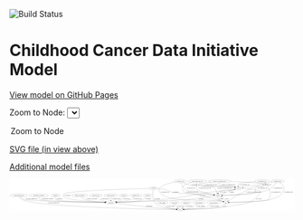 <link rel='stylesheet' href="assets/style.css">
<link rel='stylesheet' href="https://unpkg.com/leaflet@1.5.1/dist/leaflet.css" integrity="sha512-xwE/Az9zrjBIphAcBb3F6JVqxf46+CDLwfLMHloNu6KEQCAWi6HcDUbeOfBIptF7tcCzusKFjFw2yuvEpDL9wQ==" crossorigin="">
<script type="text/javascript" src="https://code.jquery.com/jquery-3.2.1.min.js"></script>
<script type="text/javascript"  src="https://unpkg.com/leaflet@1.5.1/dist/leaflet.js"></script>
<script type="text/javascript" src="assets/actions.js"></script>

![Build Status](https://github.com/CBIIT/ccdi-model/actions/workflows/model-test-and-deploy.yml/badge.svg)

# Childhood Cancer Data Initiative Model

[View model on GitHub Pages](https://cbiit.github.io/ccdi-model/)



Zoom to Node: <select id="node_select">
  <option value="">Zoom to Node</option>
</select>
<div id="model"></div>

<p>
<a href="./model-desc/ccdi-model.svg">SVG file (in view above)</a>
<p>
<a href="./model-desc">Additional model files</a>
<div id='graph' style='display:off;'>
<svg width="3481pt" height="392pt"
 viewBox="0.00 0.00 3480.54 392.00" xmlns="http://www.w3.org/2000/svg" xmlns:xlink="http://www.w3.org/1999/xlink">
<g id="graph0" class="graph" transform="scale(1 1) rotate(0) translate(4 388)">
<title>Perl</title>
<polygon fill="#ffffff" stroke="transparent" points="-4,4 -4,-388 3476.5404,-388 3476.5404,4 -4,4"/>
<!-- methylation_array_file -->
<g id="node1" class="node">
<title>methylation_array_file</title>
<ellipse fill="none" stroke="#000000" cx="2292.5404" cy="-366" rx="115.8798" ry="18"/>
<text text-anchor="middle" x="2292.5404" y="-362.3" font-family="Times,serif" font-size="14.00" fill="#000000">methylation_array_file</text>
</g>
<!-- cell_line -->
<g id="node4" class="node">
<title>cell_line</title>
<ellipse fill="none" stroke="#000000" cx="2795.5404" cy="-279" rx="49.2915" ry="18"/>
<text text-anchor="middle" x="2795.5404" y="-275.3" font-family="Times,serif" font-size="14.00" fill="#000000">cell_line</text>
</g>
<!-- methylation_array_file&#45;&gt;cell_line -->
<g id="edge2" class="edge">
<title>methylation_array_file&#45;&gt;cell_line</title>
<path fill="none" stroke="#000000" d="M2311.2999,-348.1352C2324.9177,-336.3898 2344.4149,-321.9517 2364.5404,-315 2441.9292,-288.2686 2651.7579,-310.3341 2732.5404,-297 2737.8714,-296.12 2743.3931,-294.9469 2748.8512,-293.6198"/>
<polygon fill="#000000" stroke="#000000" points="2749.7562,-297.0009 2758.5519,-291.0945 2747.9927,-290.2266 2749.7562,-297.0009"/>
<text text-anchor="middle" x="2456.0404" y="-318.8" font-family="Times,serif" font-size="14.00" fill="#000000">of_methylation_array_file</text>
</g>
<!-- sample -->
<g id="node6" class="node">
<title>sample</title>
<ellipse fill="none" stroke="#000000" cx="2543.5404" cy="-192" rx="44.393" ry="18"/>
<text text-anchor="middle" x="2543.5404" y="-188.3" font-family="Times,serif" font-size="14.00" fill="#000000">sample</text>
</g>
<!-- methylation_array_file&#45;&gt;sample -->
<g id="edge1" class="edge">
<title>methylation_array_file&#45;&gt;sample</title>
<path fill="none" stroke="#000000" d="M2286.5117,-347.9545C2280.1441,-325.2153 2273.4233,-286.0816 2292.5404,-261 2304.8943,-244.7917 2424.4525,-217.168 2494.0083,-202.2625"/>
<polygon fill="#000000" stroke="#000000" points="2494.8373,-205.6645 2503.8891,-200.1585 2493.3794,-198.818 2494.8373,-205.6645"/>
<text text-anchor="middle" x="2384.0404" y="-275.3" font-family="Times,serif" font-size="14.00" fill="#000000">of_methylation_array_file</text>
</g>
<!-- pdx -->
<g id="node21" class="node">
<title>pdx</title>
<ellipse fill="none" stroke="#000000" cx="2639.5404" cy="-105" rx="27.8951" ry="18"/>
<text text-anchor="middle" x="2639.5404" y="-101.3" font-family="Times,serif" font-size="14.00" fill="#000000">pdx</text>
</g>
<!-- methylation_array_file&#45;&gt;pdx -->
<g id="edge3" class="edge">
<title>methylation_array_file&#45;&gt;pdx</title>
<path fill="none" stroke="#000000" d="M2220.9492,-351.8362C2200.2633,-346.4057 2178.0244,-339.2295 2158.5404,-330 2135.8013,-319.2287 2124.0307,-319.3843 2112.5404,-297 2105.2337,-282.7658 2106.3073,-275.736 2112.5404,-261 2138.827,-198.8542 2189.5407,-224.0401 2255.5404,-210 2405.1601,-178.1715 2442.2887,-167.828 2588.5404,-123 2594.0389,-121.3146 2599.8258,-119.4053 2605.4482,-117.4757"/>
<polygon fill="#000000" stroke="#000000" points="2607.0142,-120.6357 2615.2933,-114.0246 2604.6985,-114.0298 2607.0142,-120.6357"/>
<text text-anchor="middle" x="2228.0404" y="-231.8" font-family="Times,serif" font-size="14.00" fill="#000000">of_methylation_array_file</text>
</g>
<!-- exposure -->
<g id="node2" class="node">
<title>exposure</title>
<ellipse fill="none" stroke="#000000" cx="1684.5404" cy="-192" rx="53.0913" ry="18"/>
<text text-anchor="middle" x="1684.5404" y="-188.3" font-family="Times,serif" font-size="14.00" fill="#000000">exposure</text>
</g>
<!-- participant -->
<g id="node7" class="node">
<title>participant</title>
<ellipse fill="none" stroke="#000000" cx="1233.5404" cy="-105" rx="62.2891" ry="18"/>
<text text-anchor="middle" x="1233.5404" y="-101.3" font-family="Times,serif" font-size="14.00" fill="#000000">participant</text>
</g>
<!-- exposure&#45;&gt;participant -->
<g id="edge27" class="edge">
<title>exposure&#45;&gt;participant</title>
<path fill="none" stroke="#000000" d="M1669.0021,-174.6485C1657.4362,-162.9809 1640.5854,-148.4243 1622.5404,-141 1567.0916,-118.1867 1402.6802,-109.7135 1306.2666,-106.6543"/>
<polygon fill="#000000" stroke="#000000" points="1306.109,-103.148 1296.0068,-106.341 1305.8953,-110.1447 1306.109,-103.148"/>
<text text-anchor="middle" x="1691.0404" y="-144.8" font-family="Times,serif" font-size="14.00" fill="#000000">of_exposure</text>
</g>
<!-- medical_history -->
<g id="node3" class="node">
<title>medical_history</title>
<ellipse fill="none" stroke="#000000" cx="1234.5404" cy="-192" rx="85.2851" ry="18"/>
<text text-anchor="middle" x="1234.5404" y="-188.3" font-family="Times,serif" font-size="14.00" fill="#000000">medical_history</text>
</g>
<!-- medical_history&#45;&gt;participant -->
<g id="edge24" class="edge">
<title>medical_history&#45;&gt;participant</title>
<path fill="none" stroke="#000000" d="M1234.3332,-173.9735C1234.1977,-162.1918 1234.0181,-146.5607 1233.864,-133.1581"/>
<polygon fill="#000000" stroke="#000000" points="1237.3621,-132.9624 1233.7473,-123.0034 1230.3626,-133.043 1237.3621,-132.9624"/>
<text text-anchor="middle" x="1302.5404" y="-144.8" font-family="Times,serif" font-size="14.00" fill="#000000">of_medical_history</text>
</g>
<!-- cell_line&#45;&gt;sample -->
<g id="edge12" class="edge">
<title>cell_line&#45;&gt;sample</title>
<path fill="none" stroke="#000000" d="M2758.1527,-267.1736C2749.7895,-264.8494 2740.9146,-262.6297 2732.5404,-261 2695.4679,-253.7854 2593.5705,-265.9044 2563.5404,-243 2556.2027,-237.4035 2551.5542,-228.7227 2548.6104,-220.0996"/>
<polygon fill="#000000" stroke="#000000" points="2551.9108,-218.9018 2545.8788,-210.1917 2545.1626,-220.7623 2551.9108,-218.9018"/>
<text text-anchor="middle" x="2604.0404" y="-231.8" font-family="Times,serif" font-size="14.00" fill="#000000">of_cell_line</text>
</g>
<!-- cell_line&#45;&gt;participant -->
<g id="edge13" class="edge">
<title>cell_line&#45;&gt;participant</title>
<path fill="none" stroke="#000000" d="M2758.723,-266.9075C2750.8139,-264.6565 2742.4536,-262.5338 2734.5404,-261 2652.5706,-245.1123 2630.4246,-253.0823 2547.5404,-243 2238.5001,-205.4072 2164.24,-172.7061 1854.5404,-141 1656.6604,-120.7416 1422.0524,-110.9986 1306.005,-107.1267"/>
<polygon fill="#000000" stroke="#000000" points="1305.9356,-103.6226 1295.826,-106.792 1305.7055,-110.6188 1305.9356,-103.6226"/>
<text text-anchor="middle" x="2353.0404" y="-188.3" font-family="Times,serif" font-size="14.00" fill="#000000">of_cell_line</text>
</g>
<!-- study -->
<g id="node15" class="node">
<title>study</title>
<ellipse fill="none" stroke="#000000" cx="2081.5404" cy="-18" rx="36.2938" ry="18"/>
<text text-anchor="middle" x="2081.5404" y="-14.3" font-family="Times,serif" font-size="14.00" fill="#000000">study</text>
</g>
<!-- cell_line&#45;&gt;study -->
<g id="edge14" class="edge">
<title>cell_line&#45;&gt;study</title>
<path fill="none" stroke="#000000" d="M2844.3727,-275.8255C2917.2583,-270.5837 3047.4929,-259.0767 3061.5404,-243 3065.9269,-237.9798 3065.2201,-233.5591 3061.5404,-228 2952.2769,-62.9337 2844.1801,-99.5555 2651.5404,-54 2552.4874,-30.5759 2245.7123,-21.5691 2128.094,-18.9204"/>
<polygon fill="#000000" stroke="#000000" points="2128.0469,-15.4186 2117.9723,-18.6977 2127.8929,-22.4169 2128.0469,-15.4186"/>
<text text-anchor="middle" x="3041.0404" y="-144.8" font-family="Times,serif" font-size="14.00" fill="#000000">of_cell_line</text>
</g>
<!-- diagnosis -->
<g id="node5" class="node">
<title>diagnosis</title>
<ellipse fill="none" stroke="#000000" cx="559.5404" cy="-192" rx="54.6905" ry="18"/>
<text text-anchor="middle" x="559.5404" y="-188.3" font-family="Times,serif" font-size="14.00" fill="#000000">diagnosis</text>
</g>
<!-- diagnosis&#45;&gt;participant -->
<g id="edge23" class="edge">
<title>diagnosis&#45;&gt;participant</title>
<path fill="none" stroke="#000000" d="M554.2982,-173.6105C552.4035,-162.7012 552.4155,-149.4046 560.5404,-141 581.1495,-119.6814 991.1882,-109.551 1160.9315,-106.2583"/>
<polygon fill="#000000" stroke="#000000" points="1161.0969,-109.7558 1171.0281,-106.065 1160.9629,-102.7571 1161.0969,-109.7558"/>
<text text-anchor="middle" x="605.0404" y="-144.8" font-family="Times,serif" font-size="14.00" fill="#000000">of_diagnosis</text>
</g>
<!-- sample&#45;&gt;cell_line -->
<g id="edge16" class="edge">
<title>sample&#45;&gt;cell_line</title>
<path fill="none" stroke="#000000" d="M2578.5813,-203.191C2598.2246,-209.7863 2623.0279,-218.6533 2644.5404,-228 2657.8494,-233.7825 2660.0761,-237.5887 2673.5404,-243 2680.6357,-245.8516 2715.7673,-256.1561 2746.5198,-265.0138"/>
<polygon fill="#000000" stroke="#000000" points="2745.7317,-268.429 2756.3095,-267.8276 2747.6654,-261.7013 2745.7317,-268.429"/>
<text text-anchor="middle" x="2710.0404" y="-231.8" font-family="Times,serif" font-size="14.00" fill="#000000">of_sample</text>
</g>
<!-- sample&#45;&gt;participant -->
<g id="edge17" class="edge">
<title>sample&#45;&gt;participant</title>
<path fill="none" stroke="#000000" d="M2502.5712,-185.1648C2433.3518,-173.9108 2288.7446,-151.6663 2165.5404,-141 2080.963,-133.6778 1509.5317,-114.194 1305.643,-107.3873"/>
<polygon fill="#000000" stroke="#000000" points="1305.7464,-103.8889 1295.6353,-107.0535 1305.513,-110.885 1305.7464,-103.8889"/>
<text text-anchor="middle" x="2337.0404" y="-144.8" font-family="Times,serif" font-size="14.00" fill="#000000">of_sample</text>
</g>
<!-- sample&#45;&gt;pdx -->
<g id="edge15" class="edge">
<title>sample&#45;&gt;pdx</title>
<path fill="none" stroke="#000000" d="M2539.2076,-173.9358C2537.7524,-163.4138 2537.9066,-150.4093 2544.5404,-141 2545.5021,-139.6359 2578.5563,-127.2929 2605.4056,-117.4347"/>
<polygon fill="#000000" stroke="#000000" points="2606.7598,-120.6661 2614.9458,-113.94 2604.3521,-114.0932 2606.7598,-120.6661"/>
<text text-anchor="middle" x="2581.0404" y="-144.8" font-family="Times,serif" font-size="14.00" fill="#000000">of_sample</text>
</g>
<!-- participant&#45;&gt;study -->
<g id="edge5" class="edge">
<title>participant&#45;&gt;study</title>
<path fill="none" stroke="#000000" d="M1290.1194,-97.3816C1370.2411,-86.7524 1521.3972,-67.2858 1650.5404,-54 1790.4689,-39.6047 1956.4093,-26.9994 2035.3565,-21.2733"/>
<polygon fill="#000000" stroke="#000000" points="2035.732,-24.7554 2045.4539,-20.5441 2035.2277,-17.7736 2035.732,-24.7554"/>
<text text-anchor="middle" x="1701.0404" y="-57.8" font-family="Times,serif" font-size="14.00" fill="#000000">of_participant</text>
</g>
<!-- family_relationship -->
<g id="node8" class="node">
<title>family_relationship</title>
<ellipse fill="none" stroke="#000000" cx="853.5404" cy="-192" rx="100.1823" ry="18"/>
<text text-anchor="middle" x="853.5404" y="-188.3" font-family="Times,serif" font-size="14.00" fill="#000000">family_relationship</text>
</g>
<!-- family_relationship&#45;&gt;participant -->
<g id="edge31" class="edge">
<title>family_relationship&#45;&gt;participant</title>
<path fill="none" stroke="#000000" d="M871.506,-174.287C884.3403,-162.7694 902.6224,-148.5383 921.5404,-141 963.7754,-124.1705 1083.3805,-113.9907 1161.6331,-108.9386"/>
<polygon fill="#000000" stroke="#000000" points="1162.1532,-112.4128 1171.9125,-108.289 1161.7116,-105.4267 1162.1532,-112.4128"/>
<text text-anchor="middle" x="1001.0404" y="-144.8" font-family="Times,serif" font-size="14.00" fill="#000000">of_family_relationship</text>
</g>
<!-- molecular_test -->
<g id="node9" class="node">
<title>molecular_test</title>
<ellipse fill="none" stroke="#000000" cx="1051.5404" cy="-192" rx="79.8859" ry="18"/>
<text text-anchor="middle" x="1051.5404" y="-188.3" font-family="Times,serif" font-size="14.00" fill="#000000">molecular_test</text>
</g>
<!-- molecular_test&#45;&gt;participant -->
<g id="edge11" class="edge">
<title>molecular_test&#45;&gt;participant</title>
<path fill="none" stroke="#000000" d="M1065.3665,-174.0393C1074.7427,-163.0138 1088.0362,-149.4359 1102.5404,-141 1122.6079,-129.3284 1146.6091,-121.3101 1168.5527,-115.8612"/>
<polygon fill="#000000" stroke="#000000" points="1169.5326,-119.2264 1178.4687,-113.5346 1167.9335,-112.4115 1169.5326,-119.2264"/>
<text text-anchor="middle" x="1166.5404" y="-144.8" font-family="Times,serif" font-size="14.00" fill="#000000">of_molecular_test</text>
</g>
<!-- synonym -->
<g id="node10" class="node">
<title>synonym</title>
<ellipse fill="none" stroke="#000000" cx="1755.5404" cy="-279" rx="51.9908" ry="18"/>
<text text-anchor="middle" x="1755.5404" y="-275.3" font-family="Times,serif" font-size="14.00" fill="#000000">synonym</text>
</g>
<!-- synonym&#45;&gt;sample -->
<g id="edge36" class="edge">
<title>synonym&#45;&gt;sample</title>
<path fill="none" stroke="#000000" d="M1806.7188,-275.6307C1848.7231,-271.5349 1909.1149,-262.5528 1958.5404,-243 1969.8887,-238.5106 1969.9595,-231.8498 1981.5404,-228 1987.5297,-226.009 2349.8134,-203.789 2489.4647,-195.2842"/>
<polygon fill="#000000" stroke="#000000" points="2489.7529,-198.7733 2499.5217,-194.672 2489.3275,-191.7862 2489.7529,-198.7733"/>
<text text-anchor="middle" x="2024.0404" y="-231.8" font-family="Times,serif" font-size="14.00" fill="#000000">of_synonym</text>
</g>
<!-- synonym&#45;&gt;participant -->
<g id="edge35" class="edge">
<title>synonym&#45;&gt;participant</title>
<path fill="none" stroke="#000000" d="M1703.5191,-277.6845C1490.6754,-272.0539 695.6955,-248.5029 659.5404,-210 648.5879,-198.3363 649.0535,-186.0841 659.5404,-174 691.9634,-136.6387 1014.8549,-115.9008 1161.6118,-108.34"/>
<polygon fill="#000000" stroke="#000000" points="1162.0582,-111.8219 1171.8675,-107.8184 1161.7026,-104.831 1162.0582,-111.8219"/>
<text text-anchor="middle" x="702.0404" y="-188.3" font-family="Times,serif" font-size="14.00" fill="#000000">of_synonym</text>
</g>
<!-- synonym&#45;&gt;study -->
<g id="edge37" class="edge">
<title>synonym&#45;&gt;study</title>
<path fill="none" stroke="#000000" d="M1751.973,-260.836C1745.6378,-222.6666 1737.1867,-133.8031 1784.5404,-87 1819.6895,-52.2596 1961.5621,-31.4899 2035.7787,-22.7924"/>
<polygon fill="#000000" stroke="#000000" points="2036.2477,-26.2616 2045.7838,-21.645 2035.4501,-19.3072 2036.2477,-26.2616"/>
<text text-anchor="middle" x="1797.0404" y="-144.8" font-family="Times,serif" font-size="14.00" fill="#000000">of_synonym</text>
</g>
<!-- single_cell_sequencing_file -->
<g id="node11" class="node">
<title>single_cell_sequencing_file</title>
<ellipse fill="none" stroke="#000000" cx="2563.5404" cy="-366" rx="137.5759" ry="18"/>
<text text-anchor="middle" x="2563.5404" y="-362.3" font-family="Times,serif" font-size="14.00" fill="#000000">single_cell_sequencing_file</text>
</g>
<!-- single_cell_sequencing_file&#45;&gt;cell_line -->
<g id="edge29" class="edge">
<title>single_cell_sequencing_file&#45;&gt;cell_line</title>
<path fill="none" stroke="#000000" d="M2555.1317,-347.8443C2551.4978,-337.023 2549.6563,-323.7366 2557.5404,-315 2583.7317,-285.9765 2694.1528,-304.3985 2732.5404,-297 2737.6452,-296.0161 2742.9353,-294.8099 2748.1818,-293.4919"/>
<polygon fill="#000000" stroke="#000000" points="2749.387,-296.7935 2758.1571,-290.8491 2747.5943,-290.0269 2749.387,-296.7935"/>
<text text-anchor="middle" x="2666.0404" y="-318.8" font-family="Times,serif" font-size="14.00" fill="#000000">of_single_cell_sequencing_file</text>
</g>
<!-- single_cell_sequencing_file&#45;&gt;sample -->
<g id="edge30" class="edge">
<title>single_cell_sequencing_file&#45;&gt;sample</title>
<path fill="none" stroke="#000000" d="M2464.1211,-353.4507C2403.6225,-345.3276 2337.0858,-335.3087 2332.5404,-330 2328.2044,-324.936 2328.1221,-319.9923 2332.5404,-315 2354.3517,-290.355 2451.8795,-314.8323 2479.5404,-297 2507.4537,-279.0049 2525.0759,-244.1064 2534.6067,-219.4933"/>
<polygon fill="#000000" stroke="#000000" points="2537.9395,-220.5705 2538.0911,-209.9768 2531.3662,-218.1638 2537.9395,-220.5705"/>
<text text-anchor="middle" x="2622.0404" y="-275.3" font-family="Times,serif" font-size="14.00" fill="#000000">of_single_cell_sequencing_file</text>
</g>
<!-- single_cell_sequencing_file&#45;&gt;pdx -->
<g id="edge28" class="edge">
<title>single_cell_sequencing_file&#45;&gt;pdx</title>
<path fill="none" stroke="#000000" d="M2696.9972,-361.4933C2850.4172,-355.6471 3083.0228,-344.4614 3096.5404,-330 3101.0928,-325.1297 3100.8165,-320.1146 3096.5404,-315 3067.5745,-280.3548 3039.1773,-311.8795 2996.5404,-297 2865.985,-251.4387 2725.5297,-162.7086 2667.2825,-123.917"/>
<polygon fill="#000000" stroke="#000000" points="2668.9097,-120.7942 2658.6542,-118.1343 2665.0125,-126.6091 2668.9097,-120.7942"/>
<text text-anchor="middle" x="2979.0404" y="-231.8" font-family="Times,serif" font-size="14.00" fill="#000000">of_single_cell_sequencing_file</text>
</g>
<!-- follow_up -->
<g id="node12" class="node">
<title>follow_up</title>
<ellipse fill="none" stroke="#000000" cx="1392.5404" cy="-192" rx="55.4913" ry="18"/>
<text text-anchor="middle" x="1392.5404" y="-188.3" font-family="Times,serif" font-size="14.00" fill="#000000">follow_up</text>
</g>
<!-- follow_up&#45;&gt;participant -->
<g id="edge26" class="edge">
<title>follow_up&#45;&gt;participant</title>
<path fill="none" stroke="#000000" d="M1388.9883,-174.032C1385.9058,-163.0035 1380.3373,-149.4251 1370.5404,-141 1359.1909,-131.2398 1327.6547,-122.6214 1297.6975,-116.2659"/>
<polygon fill="#000000" stroke="#000000" points="1298.1297,-112.7817 1287.6301,-114.199 1296.7219,-119.6387 1298.1297,-112.7817"/>
<text text-anchor="middle" x="1426.5404" y="-144.8" font-family="Times,serif" font-size="14.00" fill="#000000">of_follow_up</text>
</g>
<!-- study_admin -->
<g id="node13" class="node">
<title>study_admin</title>
<ellipse fill="none" stroke="#000000" cx="1863.5404" cy="-105" rx="70.3881" ry="18"/>
<text text-anchor="middle" x="1863.5404" y="-101.3" font-family="Times,serif" font-size="14.00" fill="#000000">study_admin</text>
</g>
<!-- study_admin&#45;&gt;study -->
<g id="edge9" class="edge">
<title>study_admin&#45;&gt;study</title>
<path fill="none" stroke="#000000" d="M1874.7815,-87.2069C1882.8237,-75.9589 1894.6561,-62.0697 1908.5404,-54 1929.7805,-41.655 1992.1573,-30.666 2035.885,-24.1683"/>
<polygon fill="#000000" stroke="#000000" points="2036.6201,-27.5982 2046.0114,-22.6937 2035.6114,-20.6713 2036.6201,-27.5982"/>
<text text-anchor="middle" x="1965.0404" y="-57.8" font-family="Times,serif" font-size="14.00" fill="#000000">of_study_admin</text>
</g>
<!-- study_arm -->
<g id="node14" class="node">
<title>study_arm</title>
<ellipse fill="none" stroke="#000000" cx="2011.5404" cy="-105" rx="59.5901" ry="18"/>
<text text-anchor="middle" x="2011.5404" y="-101.3" font-family="Times,serif" font-size="14.00" fill="#000000">study_arm</text>
</g>
<!-- study_arm&#45;&gt;study -->
<g id="edge10" class="edge">
<title>study_arm&#45;&gt;study</title>
<path fill="none" stroke="#000000" d="M2016.8116,-86.7716C2020.402,-76.4454 2025.902,-63.6954 2033.5404,-54 2038.1495,-48.1496 2043.9283,-42.7589 2049.8639,-38.0276"/>
<polygon fill="#000000" stroke="#000000" points="2052.0268,-40.7809 2057.9599,-32.0032 2047.8479,-35.1651 2052.0268,-40.7809"/>
<text text-anchor="middle" x="2082.0404" y="-57.8" font-family="Times,serif" font-size="14.00" fill="#000000">of_study_arm</text>
</g>
<!-- publication -->
<g id="node16" class="node">
<title>publication</title>
<ellipse fill="none" stroke="#000000" cx="2152.5404" cy="-105" rx="63.0888" ry="18"/>
<text text-anchor="middle" x="2152.5404" y="-101.3" font-family="Times,serif" font-size="14.00" fill="#000000">publication</text>
</g>
<!-- publication&#45;&gt;study -->
<g id="edge4" class="edge">
<title>publication&#45;&gt;study</title>
<path fill="none" stroke="#000000" d="M2147.3049,-86.7432C2143.7265,-76.4076 2138.2265,-63.6576 2130.5404,-54 2125.7952,-48.0376 2119.8299,-42.5753 2113.71,-37.8051"/>
<polygon fill="#000000" stroke="#000000" points="2115.5168,-34.7917 2105.3688,-31.7474 2111.4034,-40.4557 2115.5168,-34.7917"/>
<text text-anchor="middle" x="2189.5404" y="-57.8" font-family="Times,serif" font-size="14.00" fill="#000000">of_publication</text>
</g>
<!-- radiology_file -->
<g id="node17" class="node">
<title>radiology_file</title>
<ellipse fill="none" stroke="#000000" cx="1539.5404" cy="-192" rx="73.387" ry="18"/>
<text text-anchor="middle" x="1539.5404" y="-188.3" font-family="Times,serif" font-size="14.00" fill="#000000">radiology_file</text>
</g>
<!-- radiology_file&#45;&gt;participant -->
<g id="edge22" class="edge">
<title>radiology_file&#45;&gt;participant</title>
<path fill="none" stroke="#000000" d="M1522.7426,-174.4665C1510.7128,-163.0289 1493.5198,-148.8199 1475.5404,-141 1445.4849,-127.9279 1363.7244,-117.5339 1303.5185,-111.3395"/>
<polygon fill="#000000" stroke="#000000" points="1303.6015,-107.8301 1293.3002,-110.3069 1302.8976,-114.7947 1303.6015,-107.8301"/>
<text text-anchor="middle" x="1559.5404" y="-144.8" font-family="Times,serif" font-size="14.00" fill="#000000">of_radiology_file</text>
</g>
<!-- pathology_file -->
<g id="node18" class="node">
<title>pathology_file</title>
<ellipse fill="none" stroke="#000000" cx="2082.5404" cy="-366" rx="76.0865" ry="18"/>
<text text-anchor="middle" x="2082.5404" y="-362.3" font-family="Times,serif" font-size="14.00" fill="#000000">pathology_file</text>
</g>
<!-- pathology_file&#45;&gt;cell_line -->
<g id="edge19" class="edge">
<title>pathology_file&#45;&gt;cell_line</title>
<path fill="none" stroke="#000000" d="M2114.7191,-349.5674C2140.0379,-337.5381 2176.5938,-322.1225 2210.5404,-315 2324.1359,-291.1661 2617.8878,-315.0775 2732.5404,-297 2737.9479,-296.1474 2743.5487,-294.9792 2749.079,-293.6443"/>
<polygon fill="#000000" stroke="#000000" points="2750.1015,-296.9949 2758.9005,-291.0934 2748.3417,-290.2197 2750.1015,-296.9949"/>
<text text-anchor="middle" x="2271.5404" y="-318.8" font-family="Times,serif" font-size="14.00" fill="#000000">of_pathology_file</text>
</g>
<!-- pathology_file&#45;&gt;sample -->
<g id="edge18" class="edge">
<title>pathology_file&#45;&gt;sample</title>
<path fill="none" stroke="#000000" d="M2089.4134,-347.7046C2099.514,-323.5519 2120.7919,-281.6768 2153.5404,-261 2198.77,-232.4428 2220.156,-253.822 2272.5404,-243 2298.1945,-237.7001 2303.931,-233.5119 2329.5404,-228 2384.4379,-216.1845 2447.9536,-205.924 2491.4422,-199.4131"/>
<polygon fill="#000000" stroke="#000000" points="2492.1227,-202.8505 2501.5006,-197.9206 2491.0952,-195.9264 2492.1227,-202.8505"/>
<text text-anchor="middle" x="2214.5404" y="-275.3" font-family="Times,serif" font-size="14.00" fill="#000000">of_pathology_file</text>
</g>
<!-- pathology_file&#45;&gt;pdx -->
<g id="edge20" class="edge">
<title>pathology_file&#45;&gt;pdx</title>
<path fill="none" stroke="#000000" d="M2018.9002,-356.1338C1927.8989,-339.2989 1777.3441,-299.6895 1832.5404,-228 1936.0145,-93.6067 2422.0029,-155.1513 2588.5404,-123 2594.4464,-121.8598 2600.5903,-120.163 2606.4831,-118.2597"/>
<polygon fill="#000000" stroke="#000000" points="2607.7815,-121.5138 2616.077,-114.9233 2605.4822,-114.9023 2607.7815,-121.5138"/>
<text text-anchor="middle" x="1893.5404" y="-231.8" font-family="Times,serif" font-size="14.00" fill="#000000">of_pathology_file</text>
</g>
<!-- study_funding -->
<g id="node19" class="node">
<title>study_funding</title>
<ellipse fill="none" stroke="#000000" cx="2310.5404" cy="-105" rx="77.1866" ry="18"/>
<text text-anchor="middle" x="2310.5404" y="-101.3" font-family="Times,serif" font-size="14.00" fill="#000000">study_funding</text>
</g>
<!-- study_funding&#45;&gt;study -->
<g id="edge25" class="edge">
<title>study_funding&#45;&gt;study</title>
<path fill="none" stroke="#000000" d="M2292.3884,-87.3891C2279.8902,-76.218 2262.3781,-62.3461 2244.5404,-54 2207.1924,-36.5253 2161.009,-27.3547 2127.3481,-22.6554"/>
<polygon fill="#000000" stroke="#000000" points="2127.6985,-19.1715 2117.3273,-21.3364 2126.7849,-26.1116 2127.6985,-19.1715"/>
<text text-anchor="middle" x="2329.5404" y="-57.8" font-family="Times,serif" font-size="14.00" fill="#000000">of_study_funding</text>
</g>
<!-- study_personnel -->
<g id="node20" class="node">
<title>study_personnel</title>
<ellipse fill="none" stroke="#000000" cx="2492.5404" cy="-105" rx="87.1846" ry="18"/>
<text text-anchor="middle" x="2492.5404" y="-101.3" font-family="Times,serif" font-size="14.00" fill="#000000">study_personnel</text>
</g>
<!-- study_personnel&#45;&gt;study -->
<g id="edge34" class="edge">
<title>study_personnel&#45;&gt;study</title>
<path fill="none" stroke="#000000" d="M2466.1132,-87.6622C2447.2377,-76.1586 2420.8124,-61.7927 2395.5404,-54 2346.713,-38.944 2202.7427,-26.7412 2127.9048,-21.2087"/>
<polygon fill="#000000" stroke="#000000" points="2128.0491,-17.71 2117.8208,-20.4727 2127.5394,-24.6915 2128.0491,-17.71"/>
<text text-anchor="middle" x="2501.0404" y="-57.8" font-family="Times,serif" font-size="14.00" fill="#000000">of_study_personnel</text>
</g>
<!-- pdx&#45;&gt;sample -->
<g id="edge32" class="edge">
<title>pdx&#45;&gt;sample</title>
<path fill="none" stroke="#000000" d="M2635.245,-122.8275C2631.908,-133.5253 2626.3336,-146.797 2617.5404,-156 2609.3724,-164.5486 2598.7519,-171.3323 2588.1183,-176.5988"/>
<polygon fill="#000000" stroke="#000000" points="2586.4721,-173.5029 2578.8315,-180.8427 2589.3816,-179.8696 2586.4721,-173.5029"/>
<text text-anchor="middle" x="2651.5404" y="-144.8" font-family="Times,serif" font-size="14.00" fill="#000000">of_pdx</text>
</g>
<!-- pdx&#45;&gt;study -->
<g id="edge33" class="edge">
<title>pdx&#45;&gt;study</title>
<path fill="none" stroke="#000000" d="M2625.167,-89.5171C2612.9706,-77.5076 2594.3394,-61.6586 2574.5404,-54 2533.5981,-38.1628 2243.1615,-24.6441 2128.2107,-19.8549"/>
<polygon fill="#000000" stroke="#000000" points="2128.1068,-16.3478 2117.9709,-19.4321 2127.818,-23.3418 2128.1068,-16.3478"/>
<text text-anchor="middle" x="2623.5404" y="-57.8" font-family="Times,serif" font-size="14.00" fill="#000000">of_pdx</text>
</g>
<!-- clinical_measure_file -->
<g id="node22" class="node">
<title>clinical_measure_file</title>
<ellipse fill="none" stroke="#000000" cx="108.5404" cy="-192" rx="108.5808" ry="18"/>
<text text-anchor="middle" x="108.5404" y="-188.3" font-family="Times,serif" font-size="14.00" fill="#000000">clinical_measure_file</text>
</g>
<!-- clinical_measure_file&#45;&gt;participant -->
<g id="edge42" class="edge">
<title>clinical_measure_file&#45;&gt;participant</title>
<path fill="none" stroke="#000000" d="M126.9631,-174.0442C140.3569,-162.2571 159.5728,-147.8065 179.5404,-141 225.8633,-125.2095 930.2131,-110.6803 1160.9605,-106.3229"/>
<polygon fill="#000000" stroke="#000000" points="1161.3277,-109.8167 1171.2601,-106.1292 1161.196,-102.8179 1161.3277,-109.8167"/>
<text text-anchor="middle" x="265.5404" y="-144.8" font-family="Times,serif" font-size="14.00" fill="#000000">of_clinical_measure_file</text>
</g>
<!-- clinical_measure_file&#45;&gt;study -->
<g id="edge41" class="edge">
<title>clinical_measure_file&#45;&gt;study</title>
<path fill="none" stroke="#000000" d="M117.593,-173.8428C124.4045,-162.2861 134.9012,-148.1853 148.5404,-141 320.3737,-50.4755 1756.357,-23.1652 2034.8589,-18.6987"/>
<polygon fill="#000000" stroke="#000000" points="2035.0797,-22.1957 2045.023,-18.5376 2034.9687,-15.1966 2035.0797,-22.1957"/>
<text text-anchor="middle" x="532.5404" y="-101.3" font-family="Times,serif" font-size="14.00" fill="#000000">of_clinical_measure_file</text>
</g>
<!-- therapeutic_procedure -->
<g id="node23" class="node">
<title>therapeutic_procedure</title>
<ellipse fill="none" stroke="#000000" cx="352.5404" cy="-192" rx="117.7793" ry="18"/>
<text text-anchor="middle" x="352.5404" y="-188.3" font-family="Times,serif" font-size="14.00" fill="#000000">therapeutic_procedure</text>
</g>
<!-- therapeutic_procedure&#45;&gt;participant -->
<g id="edge21" class="edge">
<title>therapeutic_procedure&#45;&gt;participant</title>
<path fill="none" stroke="#000000" d="M351.7043,-173.8319C352.2547,-162.5766 355.0742,-148.8216 364.5404,-141 395.003,-115.8297 956.8417,-107.7512 1160.5511,-105.643"/>
<polygon fill="#000000" stroke="#000000" points="1160.8834,-109.1399 1170.8473,-105.5384 1160.8123,-102.1403 1160.8834,-109.1399"/>
<text text-anchor="middle" x="457.5404" y="-144.8" font-family="Times,serif" font-size="14.00" fill="#000000">of_therapeutic_procedure</text>
</g>
<!-- cytogenomic_file -->
<g id="node24" class="node">
<title>cytogenomic_file</title>
<ellipse fill="none" stroke="#000000" cx="3080.5404" cy="-366" rx="89.8845" ry="18"/>
<text text-anchor="middle" x="3080.5404" y="-362.3" font-family="Times,serif" font-size="14.00" fill="#000000">cytogenomic_file</text>
</g>
<!-- cytogenomic_file&#45;&gt;cell_line -->
<g id="edge39" class="edge">
<title>cytogenomic_file&#45;&gt;cell_line</title>
<path fill="none" stroke="#000000" d="M2994.7982,-360.6359C2916.4558,-354.8546 2810.8195,-344.4926 2797.5404,-330 2791.9845,-323.9364 2790.1942,-315.566 2790.1695,-307.3584"/>
<polygon fill="#000000" stroke="#000000" points="2793.6709,-307.4698 2790.9318,-297.2351 2786.6907,-306.9441 2793.6709,-307.4698"/>
<text text-anchor="middle" x="2869.0404" y="-318.8" font-family="Times,serif" font-size="14.00" fill="#000000">of_cytogenomic_file</text>
</g>
<!-- cytogenomic_file&#45;&gt;sample -->
<g id="edge38" class="edge">
<title>cytogenomic_file&#45;&gt;sample</title>
<path fill="none" stroke="#000000" d="M3108.0835,-348.827C3120.6813,-338.8526 3130.9313,-326.1026 3121.5404,-315 3090.3976,-278.1807 3052.1593,-327.1719 3014.5404,-297 2988.7229,-276.2934 3013.22,-247.5833 2986.5404,-228 2955.8519,-205.4741 2709.2367,-196.2847 2597.8276,-193.2562"/>
<polygon fill="#000000" stroke="#000000" points="2597.8888,-189.7567 2587.7996,-192.9903 2597.7033,-196.7542 2597.8888,-189.7567"/>
<text text-anchor="middle" x="3086.0404" y="-275.3" font-family="Times,serif" font-size="14.00" fill="#000000">of_cytogenomic_file</text>
</g>
<!-- cytogenomic_file&#45;&gt;pdx -->
<g id="edge40" class="edge">
<title>cytogenomic_file&#45;&gt;pdx</title>
<path fill="none" stroke="#000000" d="M3112.5735,-349.1288C3130.6509,-337.3832 3150.9158,-319.7492 3157.5404,-297 3176.9251,-230.4317 3204.8364,-191.6971 3157.5404,-141 3141.1972,-123.4816 2794.7051,-110.2305 2677.726,-106.2421"/>
<polygon fill="#000000" stroke="#000000" points="2677.5706,-102.735 2667.4583,-105.8958 2677.3346,-109.731 2677.5706,-102.735"/>
<text text-anchor="middle" x="3250.0404" y="-231.8" font-family="Times,serif" font-size="14.00" fill="#000000">of_cytogenomic_file</text>
</g>
<!-- sequencing_file -->
<g id="node25" class="node">
<title>sequencing_file</title>
<ellipse fill="none" stroke="#000000" cx="3271.5404" cy="-366" rx="83.3857" ry="18"/>
<text text-anchor="middle" x="3271.5404" y="-362.3" font-family="Times,serif" font-size="14.00" fill="#000000">sequencing_file</text>
</g>
<!-- sequencing_file&#45;&gt;cell_line -->
<g id="edge8" class="edge">
<title>sequencing_file&#45;&gt;cell_line</title>
<path fill="none" stroke="#000000" d="M3210.2236,-353.7415C3199.9873,-351.7702 3189.4707,-349.791 3179.5404,-348 3131.2194,-339.2851 3118.9036,-338.477 3070.5404,-330 2993.5466,-316.5047 2904.6424,-299.8151 2849.2524,-289.285"/>
<polygon fill="#000000" stroke="#000000" points="2849.7884,-285.8242 2839.3103,-287.3926 2848.4795,-292.7008 2849.7884,-285.8242"/>
<text text-anchor="middle" x="3137.0404" y="-318.8" font-family="Times,serif" font-size="14.00" fill="#000000">of_sequencing_file</text>
</g>
<!-- sequencing_file&#45;&gt;sample -->
<g id="edge6" class="edge">
<title>sequencing_file&#45;&gt;sample</title>
<path fill="none" stroke="#000000" d="M3258.0688,-347.9971C3239.2202,-324.1759 3202.6406,-282.6752 3161.5404,-261 3064.2655,-209.6998 2730.4111,-196.3512 2598.1404,-193.039"/>
<polygon fill="#000000" stroke="#000000" points="2597.9278,-189.5329 2587.8465,-192.7914 2597.7594,-196.5309 2597.9278,-189.5329"/>
<text text-anchor="middle" x="3276.0404" y="-275.3" font-family="Times,serif" font-size="14.00" fill="#000000">of_sequencing_file</text>
</g>
<!-- sequencing_file&#45;&gt;pdx -->
<g id="edge7" class="edge">
<title>sequencing_file&#45;&gt;pdx</title>
<path fill="none" stroke="#000000" d="M3299.5345,-348.9863C3316.6103,-336.8645 3336.9423,-318.8723 3346.5404,-297 3352.9697,-282.3486 3351.0138,-276.3619 3346.5404,-261 3320.7847,-172.5536 3265.57,-168.1461 3177.5404,-141 3084.0425,-112.1677 2784.5163,-106.4183 2677.7717,-105.2791"/>
<polygon fill="#000000" stroke="#000000" points="2677.7982,-101.7793 2667.764,-105.18 2677.7288,-108.779 2677.7982,-101.7793"/>
<text text-anchor="middle" x="3406.0404" y="-231.8" font-family="Times,serif" font-size="14.00" fill="#000000">of_sequencing_file</text>
</g>
</g>
</svg>
</div>
